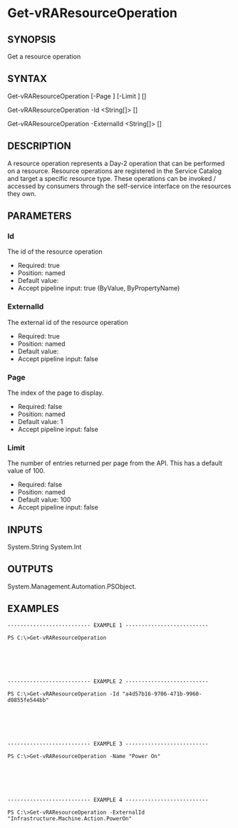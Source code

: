# Get-vRAResourceOperation

## SYNOPSIS
    
Get a resource operation

## SYNTAX
 Get-vRAResourceOperation [-Page <Int32>] [-Limit <Int32>] [<CommonParameters>]  Get-vRAResourceOperation -Id <String[]> [<CommonParameters>]  Get-vRAResourceOperation -ExternalId <String[]> [<CommonParameters>]     

## DESCRIPTION

A resource operation represents a Day-2 operation that can be performed on a resource. 
Resource operations are registered in the Service Catalog and target a specific resource type. 
These operations can be invoked / accessed by consumers through the self-service interface on the resources they own.

## PARAMETERS


### Id

The id of the resource operation

* Required: true
* Position: named
* Default value: 
* Accept pipeline input: true (ByValue, ByPropertyName)

### ExternalId

The external id of the resource operation

* Required: true
* Position: named
* Default value: 
* Accept pipeline input: false

### Page

The index of the page to display.

* Required: false
* Position: named
* Default value: 1
* Accept pipeline input: false

### Limit

The number of entries returned per page from the API. This has a default value of 100.

* Required: false
* Position: named
* Default value: 100
* Accept pipeline input: false

## INPUTS

System.String
System.Int

## OUTPUTS

System.Management.Automation.PSObject.

## EXAMPLES
```
-------------------------- EXAMPLE 1 --------------------------

PS C:\>Get-vRAResourceOperation






-------------------------- EXAMPLE 2 --------------------------

PS C:\>Get-vRAResourceOperation -Id "a4d57b16-9706-471b-9960-d0855fe544bb"






-------------------------- EXAMPLE 3 --------------------------

PS C:\>Get-vRAResourceOperation -Name "Power On"






-------------------------- EXAMPLE 4 --------------------------

PS C:\>Get-vRAResourceOperation -ExternalId "Infrastructure.Machine.Action.PowerOn"
```

